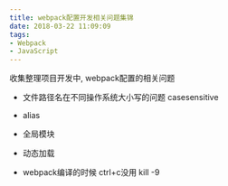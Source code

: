 ```yaml
---
title: webpack配置开发相关问题集锦
date: 2018-03-22 11:09:09
tags:
- Webpack
- JavaScript
---
```



收集整理项目开发中, webpack配置的相关问题



- 文件路径名在不同操作系统大小写的问题
  casesensitive

- alias

- 全局模块

- 动态加载

- webpack编译的时候 ctrl+c没用 kill -9